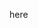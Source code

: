 here
<!DOCTYPE html>
<html>
<head>
    <title>User Details</title>
    <script>
        function sendOTP() {
            var mobileNumber = document.getElementById("mobileNumber").value;
            var email = document.getElementById("email").value;

            var xhr = new XMLHttpRequest();
            xhr.open("POST", "/sendOTP", true);
            xhr.setRequestHeader("Content-type", "application/x-www-form-urlencoded");
            xhr.onreadystatechange = function () {
                if (xhr.readyState == 4 && xhr.status == 200) {
                    alert(xhr.responseText);
                }
            };
            xhr.send("mobileNumber=" + mobileNumber + "&email=" + email);
        }

        function verifyOTP() {
            var mobileOTP = document.getElementById("mobileOTP").value;
            var emailOTP = document.getElementById("emailOTP").value;

            var xhr = new XMLHttpRequest();
            xhr.open("POST", "/verifyOTP", true);
            xhr.setRequestHeader("Content-type", "application/x-www-form-urlencoded");
            xhr.onreadystatechange = function () {
                if (xhr.readyState == 4 && xhr.status == 200) {
                    if (xhr.responseText == "OTP verified successfully") {
                        document.getElementById("userDetailsForm").submit();
                    } else {
                        alert("Invalid OTP");
                    }
                }
            };
            xhr.send("mobileOTP=" + mobileOTP + "&emailOTP=" + emailOTP);
        }
    </script>
</head>
<body>
    <form id="userDetailsForm" action="SubmitDetails" method="post">
        First Name: <input type="text" name="firstName"><br>
        Middle Name: <input type="text" name="middleName"><br>
        Last Name: <input type="text" name="lastName"><br>
        Mobile Number: <input type="text" id="mobileNumber" name="mobileNumber"><br>
        Email Id: <input type="text" id="email" name="email"><br>
        Branch: <input type="text" name="branch"><br>
        Pincode: <input type="text" name="pincode"><br>
        Mobile OTP: <input type="text" id="mobileOTP" name="mobileOTP"><br>
        Email Id OTP: <input type="text" id="emailOTP" name="emailOTP"><br>
        <button type="button" onclick="sendOTP()">Send OTP</button>
        <button type="button" onclick="verifyOTP()">Submit</button>
    </form>
</body>
</html>
